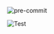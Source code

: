 ![pre-commit](https://github.com/hakancelik96/eatingword/workflows/pre-commit/badge.svg)

![Test](https://github.com/hakancelik96/eatingword/workflows/Test/badge.svg)
